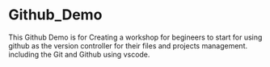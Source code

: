 # Github_Demo
This Github Demo is for Creating a workshop for begineers to start for using github as the version controller for their files and projects management.
including the Git and Github using vscode.
